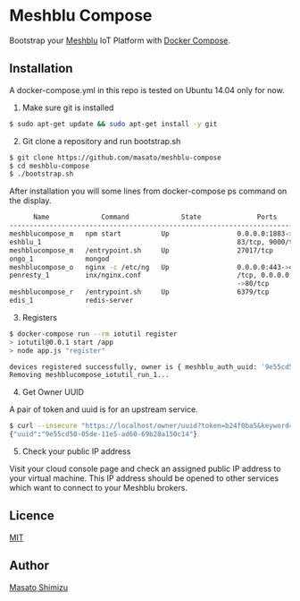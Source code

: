 # Meshblu Compose

Bootstrap your [Meshblu](https://github.com/octoblu/meshblu/) IoT Platform with [Docker Compose](https://github.com/docker/compose). 

## Installation

A docker-compose.yml in this repo is tested on Ubuntu 14.04 only for now.

1. Make sure git is installed

```sh
$ sudo apt-get update && sudo apt-get install -y git
```

2. Git clone a repository and run bootstrap.sh

```sh
$ git clone https://github.com/masato/meshblu-compose
$ cd meshblu-compose
$ ./bootstrap.sh
```

After installation you will some lines from docker-compose ps command on the display.

```sh
      Name             Command             State              Ports
-------------------------------------------------------------------------
meshblucompose_m   npm start          Up                 0.0.0.0:1883->18
eshblu_1                                                 83/tcp, 9000/tcp
meshblucompose_m   /entrypoint.sh     Up                 27017/tcp
ongo_1             mongod
meshblucompose_o   nginx -c /etc/ng   Up                 0.0.0.0:443->443
penresty_1         inx/nginx.conf                        /tcp, 0.0.0.0:80
                                                         ->80/tcp
meshblucompose_r   /entrypoint.sh     Up                 6379/tcp
edis_1             redis-server
```

3. Registers

```sh
$ docker-compose run --rm iotutil register
> iotutil@0.0.1 start /app
> node app.js "register"

devices registered successfully, owner is { meshblu_auth_uuid: '9e55cd50-05de-11e5-ad60-69b28a150c14', meshblu_auth_token: 'b24f0ba5' }
Removing meshblucompose_iotutil_run_1...
```

4. Get Owner UUID

A pair of token and uuid is for an upstream service.

```sh
$ curl --insecure "https://localhost/owner/uuid?token=b24f0ba5&keyword=owner"
{"uuid":"9e55cd50-05de-11e5-ad60-69b28a150c14"}
```

5. Check your public IP address

Visit your cloud console page and check an assigned public IP address to your virtual machine. This IP address should be opened to other services which want to connect to your Meshblu brokers.

## Licence

[MIT](https://github.com/tcnksm/tool/blob/master/LICENCE)

## Author

[Masato Shimizu](https://github.com/masato)

